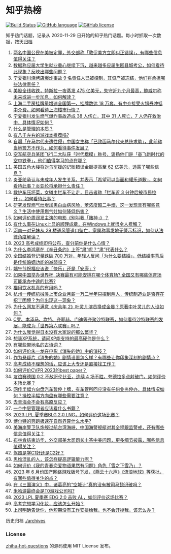 # 知乎热榜
[![Build Status](https://github.com/ToWeLong/zhihu-hot-questions/workflows/CI/badge.svg)](https://github.com/ToWeLong/zhihu-hot-questions/actions)
[![GitHub language](https://img.shields.io/badge/language-golang-orange.svg)](https://golang.org/)
[![GitHub license](https://img.shields.io/github/license/ToWeLong/zhihu-hot-questions)](https://github.com/ToWeLong/zhihu-hot-questions/blob/main/LICENSE)

知乎热门话题，记录从 2020-11-29 日开始的知乎热门话题。每小时抓取一次数据，按天[归档](./archives)

<!-- BEGIN -->

1. [两名中国公民在美被定罪，外交部称「敦促美方立即纠正错误」，有哪些信息值得关注？](https://www.zhihu.com/question/607819218)
1. [数据称应届大学生就业重心继续下沉，越来越多应届生回县城考公，如何看待此现象？反映出哪些问题？](https://www.zhihu.com/question/607781746)
1. [宁夏银川烧烤店爆炸事故 9 名责任人已被控制，其资产被冻结，他们将承担哪些法律责任？](https://www.zhihu.com/question/607978473)
1. [美股全线收跌，特斯拉一夜蒸发 475 亿美元，失守近九个月最高，鲍威尔称未来或进一步加息，如何解读？](https://www.zhihu.com/question/607964846)
1. [上海二手房挂牌量增速全国第一，挂牌数达 18 万套，有中介接受火锅券冲抵中介费，如何看待上海楼市行情？](https://www.zhihu.com/question/607907674)
1. [宁夏银川发生燃气爆炸事故造成 38 人伤亡，其中 31 人死亡，7 人仍在救治中，具体情况如何？](https://www.zhihu.com/question/607961203)
1. [什么是管理的本质？](https://www.zhihu.com/question/607006108)
1. [有八千左右的游戏本推荐吗?](https://www.zhihu.com/question/595327375)
1. [自曝「在马尔代夫遭性侵」中国女生称「已致函马尔代夫总统求助」，此前称当地警方不作为，如何看待事件发展？](https://www.zhihu.com/question/607809339)
1. [空军航空兵某团飞行二大队获「时代楷模」称号，褒扬他们是「奋飞新时代的空中铁拳」，他们值得学习的点在哪？](https://www.zhihu.com/question/607609756)
1. [美国五角大楼将对乌军援的记账错误金额提高至 62 亿美元，透露了哪些信息？](https://www.zhihu.com/question/607781134)
1. [炎亚纶承认与未成年人发生关系，并表示「希望可以当面和耀乐道歉」，如何看待此事？炎亚纶将承担什么责任？](https://www.zhihu.com/question/607744350)
1. [救护车压坏菜，女摊主拦车不让走，目击者称「拦车近 3 分钟后被市民拉开」，如何看待此事？](https://www.zhihu.com/question/607601229)
1. [研究发现燃气灶增加患白血病风险，苯浓度超二手烟，这一发现具有哪些意义？生活中使用燃气灶如何降低伤害？](https://www.zhihu.com/question/607771756)
1. [如何评价周润发主演的电影《别叫我「赌神」》？](https://www.zhihu.com/question/607437807)
1. [有什么事在Linux上显的顺理成章，在Windows上就很令人费解？](https://www.zhihu.com/question/604433281)
1. [河南一对兄妹从 29 楼通风管道口坠亡，家属称事发地无警示标识，如何从法律角度解读？](https://www.zhihu.com/question/607786666)
1. [2023 高考成绩即将公布，查分前你是什么心情？](https://www.zhihu.com/question/607968044)
1. [为什么李鸿章在《辛丑条约》上签“肃”呢？“肃”代表什么？](https://www.zhihu.com/question/606492887)
1. [全国结婚登记量跌破 700 万对，年轻人反问「为什么要结婚」，低结婚率背后是传统婚姻功能的减弱吗？](https://www.zhihu.com/question/607794507)
1. [端午节祝福应该说「快乐」还是「安康」?](https://www.zhihu.com/question/535873216)
1. [如果中国举办世界杯, 决赛最有可能安排在哪个体育场? 全国又有哪些体育场可能承办中途的比赛?](https://www.zhihu.com/question/605308246)
1. [猫用饮水机真的有用吗？](https://www.zhihu.com/question/314321800)
1. [杭州一传统机械类上市企业月薪一万二半年只招到两人，传统制造业是否存在招工困境？为何出现这一现象？](https://www.zhihu.com/question/607607659)
1. [为什么网友不满意《庆余年 2》叶灵儿演员换成金晨？原著中叶灵儿的人设如何？](https://www.zhihu.com/question/607597903)
1. [C罗、本泽马、坎特、齐耶赫、门迪等齐聚沙特联赛，如何看待沙特联赛的发展，能成为「世界第六联赛」吗？](https://www.zhihu.com/question/607841857)
1. [为什么我觉得日本没有大家说的那么繁华？](https://www.zhihu.com/question/599520936)
1. [想装XP系统，请问XP能支持的最高硬件是什么？](https://www.zhihu.com/question/567820698)
1. [有哪些带地名的古诗词？](https://www.zhihu.com/question/607509869)
1. [如何评价朱一龙在电影《消失的她》中的演技？](https://www.zhihu.com/question/607660063)
1. [作为悬疑片《消失的她》剧情设置怎么样？有哪些让你印象深刻的剧情点？](https://www.zhihu.com/question/572197325)
1. [高考成绩不理想的话，应该上大专还是直接找工作？](https://www.zhihu.com/question/607743238)
1. [如何评价CVPR 2023的best paper？](https://www.zhihu.com/question/607381076)
1. [友谊赛德国 0:2 不敌哥伦比亚，连续 4 场不胜，夸德拉多点射破门，如何评价本场比赛？](https://www.zhihu.com/question/607787409)
1. [网传半幅方向盘汽车暂停上牌，有车管所回应没有任何业务停办，具体情况如何？操控半幅方向盘有哪些需要注意？](https://www.zhihu.com/question/607716176)
1. [去青海会不会有高原反应？](https://www.zhihu.com/question/603923072)
1. [一个中层管理者应该看什么书籍？](https://www.zhihu.com/question/483677374)
1. [2023 LPL 夏季赛BLG 2:0 LNG，如何评价这场比赛？](https://www.zhihu.com/question/607854309)
1. [博尔特的奔跑极速在自然界算什么水平?](https://www.zhihu.com/question/596905124)
1. [美海岸警卫队炮舰过航台湾海峡，中国海警舰艇对其全程跟监警戒，还有哪些信息值得关注？](https://www.zhihu.com/question/607981759)
1. [布林肯结束访华，外交部美大司司长十答中美问题，更多细节披露，哪些信息值得关注？](https://www.zhihu.com/question/607816687)
1. [驾照是学C1好还是C2好？](https://www.zhihu.com/question/607020202)
1. [思维混乱的人，该怎样提高逻辑能力呢？](https://www.zhihu.com/question/606998183)
1. [如何评价《我的青春恋爱物语果然有问题》角色「雪之下雪乃」？](https://www.zhihu.com/question/25404348)
1. [2023 年 6 月份国产网络游戏版号下发，《燕云十六声》《流浪地球》等获批，有哪些值得关注的点？](https://www.zhihu.com/question/607865579)
1. [在《三国演义》中，诸葛亮的“空城计”真的没有被司马懿识破吗？](https://www.zhihu.com/question/604680603)
1. [米哈游最终会是T0游戏公司吗?](https://www.zhihu.com/question/585107694)
1. [2023 LPL 夏季赛 EDG 2:0 击败 AL，如何评价这场比赛？](https://www.zhihu.com/question/607809558)
1. [高考完想学习化妆，应该怎么开始？](https://www.zhihu.com/question/606636321)
1. [上司明确告诉你，他短期没有工作安排给我，也不会开掉我，该怎么办？](https://www.zhihu.com/question/604903596)

<!-- END -->

历史归档 [./archives](./archives)


### License
[zhihu-hot-questions](https://github.com/towelong/zhihu-hot-questions) 的源码使用 MIT License 发布。